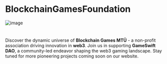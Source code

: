 # BlockchainGamesFoundation
![image](https://github.com/BlockchainGamesFoundation/.github/assets/139543025/bbe1ca4a-317a-4c96-bfb1-70b9778a7348)
#
Discover the dynamic universe of __Blockchain Games MTÜ__ - a non-profit association driving innovation in __web3__. Join us in supporting __GameSwift DAO__, a community-led endeavor shaping the web3 gaming landscape. Stay tuned for more pioneering projects coming soon on our website.
